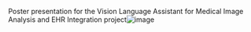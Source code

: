 Poster presentation for the Vision Language Assistant for Medical Image Analysis and EHR Integration project![image](https://github.com/user-attachments/assets/7bbbc10d-8386-41be-b9d4-0a7378ab5af2)
